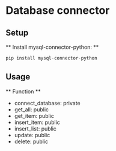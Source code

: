 # Database connector
## Setup
** Install mysql-connector-python: **
```php
pip install mysql-connector-python
```

## Usage
** Function **
* connect_database: private
* get_all: public
* get_item: public
* insert_item: public
* insert_list: public
* update: public
* delete: public
